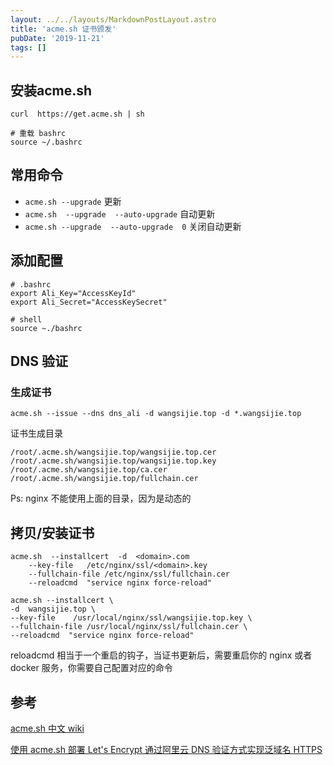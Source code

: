 ```yaml
---
layout: ../../layouts/MarkdownPostLayout.astro
title: 'acme.sh 证书颁发'
pubDate: '2019-11-21'
tags: []
---
```


## 安装acme.sh

```shell
curl  https://get.acme.sh | sh

# 重载 bashrc
source ~/.bashrc
```

## 常用命令

- `acme.sh --upgrade` 更新
- `acme.sh  --upgrade  --auto-upgrade` 自动更新
- `acme.sh --upgrade  --auto-upgrade  0` 关闭自动更新

## 添加配置

```
# .bashrc
export Ali_Key="AccessKeyId"
export Ali_Secret="AccessKeySecret"

# shell
source ~./bashrc
```

## DNS 验证

### 生成证书

```shell
acme.sh --issue --dns dns_ali -d wangsijie.top -d *.wangsijie.top
```

证书生成目录

`/root/.acme.sh/wangsijie.top/wangsijie.top.cer` `/root/.acme.sh/wangsijie.top/wangsijie.top.key` `/root/.acme.sh/wangsijie.top/ca.cer` `/root/.acme.sh/wangsijie.top/fullchain.cer`

Ps: nginx 不能使用上面的目录，因为是动态的

## 拷贝/安装证书

```shell
acme.sh  --installcert  -d  <domain>.com
	--key-file   /etc/nginx/ssl/<domain>.key
	--fullchain-file /etc/nginx/ssl/fullchain.cer
	--reloadcmd  "service nginx force-reload"
```

```shell
acme.sh --installcert \
-d  wangsijie.top \
--key-file    /usr/local/nginx/ssl/wangsijie.top.key \
--fullchain-file /usr/local/nginx/ssl/fullchain.cer \
--reloadcmd  "service nginx force-reload"
```

reloadcmd 相当于一个重启的钩子，当证书更新后，需要重启你的 nginx 或者 docker 服务，你需要自己配置对应的命令

## 参考

[acme.sh 中文 wiki](<[https://github.com/Neilpang/acme.sh/wiki/%E8%AF%B4%E6%98%8E](https://github.com/Neilpang/acme.sh/wiki/说明)>)

[使用 acme.sh 部署 Let's Encrypt 通过阿里云 DNS 验证方式实现泛域名 HTTPS](https://f-e-d.club/topic/use-acme-sh-deployment-let-s-encrypt-by-ali-cloud-dns-generic-domain-https-authentication.article)
